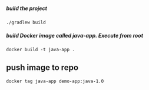 ##### build the project

    ./gradlew build

##### build Docker image called java-app. Execute from root

    docker build -t java-app .
    
## push image to repo 

    docker tag java-app demo-app:java-1.0
    
